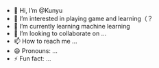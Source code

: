 - 👋 Hi, I’m @Kunyu
- 👀 I’m interested in playing game and learning（？
- 🌱 I’m currently learning machine learning
- 💞️ I’m looking to collaborate on ...
- 📫 How to reach me ...
- 😄 Pronouns: ...
- ⚡ Fun fact: ...

<!---
Kunyu1006/Kunyu1006 is a ✨ special ✨ repository because its `README.md` (this file) appears on your GitHub profile.
You can click the Preview link to take a look at your changes.
--->
